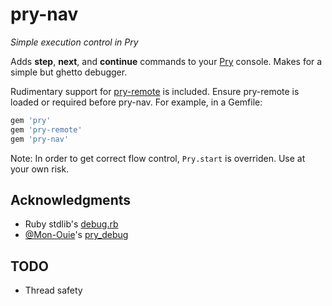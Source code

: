 pry-nav
=======

_Simple execution control in Pry_

Adds **step**, **next**, and **continue** commands to your [Pry][pry]
console. Makes for a simple but ghetto debugger.

Rudimentary support for [pry-remote][pry-remote] is included. Ensure pry-remote
is loaded or required before pry-nav. For example, in a Gemfile:

```ruby
gem 'pry'
gem 'pry-remote'
gem 'pry-nav'
```

Note: In order to get correct flow control, `Pry.start` is overriden. Use at
your own risk.


## Acknowledgments

- Ruby stdlib's [debug.rb][debug.rb]
- [@Mon-Ouie][Mon-Ouie]'s [pry_debug][pry_debug]


## TODO

- Thread safety


[pry]:         http://pry.github.com
[debug.rb]:    https://github.com/ruby/ruby/blob/trunk/lib/debug.rb
[Mon-Ouie]:    https://github.com/Mon-Ouie
[pry_debug]:   https://github.com/Mon-Ouie/pry_debug
[pry-remote]:  https://github.com/Mon-Ouie/pry-remote
